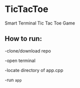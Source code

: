 # TicTacToe
Smart Terminal Tic Tac Toe Game

## How to run:

-clone/download repo

-open terminal

-locate directory of app.cpp

-run `app`
